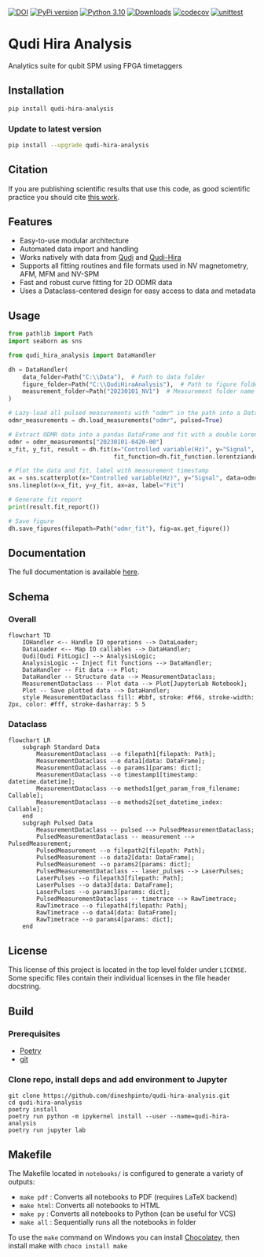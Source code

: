 [![DOI](https://zenodo.org/badge/288670453.svg)](https://zenodo.org/badge/latestdoi/288670453)
[![PyPi version](https://img.shields.io/pypi/v/qudi-hira-analysis)](https://pypi.python.org/pypi/qudi-hira-analysis/)
[![Python 3.10](https://img.shields.io/badge/python-3.10+-blue.svg)](https://www.python.org/downloads/release/python-3100/)
[![Downloads](https://pepy.tech/badge/qudi-hira-analysis)](https://pepy.tech/project/qudi-hira-analysis)
[![codecov](https://codecov.io/gh/dineshpinto/qudi-hira-analysis/branch/main/graph/badge.svg?token=FMXDAYW8DW)](https://codecov.io/gh/dineshpinto/qudi-hira-analysis)
[![unittest](https://github.com/dineshpinto/qudi-hira-analysis/actions/workflows/unittest.yml/badge.svg)](https://github.com/dineshpinto/qudi-hira-analysis/actions/workflows/unittest.yml)

# Qudi Hira Analysis

Analytics suite for qubit SPM using FPGA timetaggers

## Installation

```bash
pip install qudi-hira-analysis
```

### Update to latest version

```bash
pip install --upgrade qudi-hira-analysis
```

## Citation

If you are publishing scientific results that use this code, as good scientific practice you
should cite [this work](https://doi.org/10.5281/zenodo.7604670).

## Features

- Easy-to-use modular architecture
- Automated data import and handling
- Works natively with data from [Qudi](https://github.com/Ulm-IQO/qudi)
  and [Qudi-Hira](https://github.com/projecthira/qudi-hira)
- Supports all fitting routines and file formats used in NV magnetometry, AFM, MFM and NV-SPM
- Fast and robust curve fitting for 2D ODMR data
- Uses a Dataclass-centered design for easy access to data and metadata

## Usage

```python
from pathlib import Path
import seaborn as sns

from qudi_hira_analysis import DataHandler

dh = DataHandler(
    data_folder=Path("C:\\Data"),  # Path to data folder
    figure_folder=Path("C:\\QudiHiraAnalysis"),  # Path to figure folder
    measurement_folder=Path("20230101_NV1")  # Measurement folder name (optional)
)

# Lazy-load all pulsed measurements with "odmr" in the path into a Dataclass
odmr_measurements = dh.load_measurements("odmr", pulsed=True)

# Extract ODMR data into a pandas DataFrame and fit with a double Lorentzian
odmr = odmr_measurements["20230101-0420-00"]
x_fit, y_fit, result = dh.fit(x="Controlled variable(Hz)", y="Signal",
                              fit_function=dh.fit_function.lorentziandouble, data=odmr.data)

# Plot the data and fit, label with measurement timestamp
ax = sns.scatterplot(x="Controlled variable(Hz)", y="Signal", data=odmr.data, label=odmr.timestamp)
sns.lineplot(x=x_fit, y=y_fit, ax=ax, label="Fit")

# Generate fit report
print(result.fit_report())

# Save figure
dh.save_figures(filepath=Path("odmr_fit"), fig=ax.get_figure())
```

## Documentation

The full documentation is available [here](https://dineshpinto.github.io/qudi-hira-analysis/).

## Schema

### Overall

```mermaid
flowchart TD
    IOHandler <-- Handle IO operations --> DataLoader;
    DataLoader <-- Map IO callables --> DataHandler;
    Qudi[Qudi FitLogic] --> AnalysisLogic;
    AnalysisLogic -- Inject fit functions --> DataHandler;
    DataHandler -- Fit data --> Plot;
    DataHandler -- Structure data --> MeasurementDataclass;
    MeasurementDataclass -- Plot data --> Plot[JupyterLab Notebook];
    Plot -- Save plotted data --> DataHandler;
    style MeasurementDataclass fill: #bbf, stroke: #f66, stroke-width: 2px, color: #fff, stroke-dasharray: 5 5
```

### Dataclass

```mermaid
flowchart LR
    subgraph Standard Data
        MeasurementDataclass --o filepath1[filepath: Path];
        MeasurementDataclass --o data1[data: DataFrame];
        MeasurementDataclass --o params1[params: dict];
        MeasurementDataclass --o timestamp1[timestamp: datetime.datetime];
        MeasurementDataclass --o methods1[get_param_from_filename: Callable];
        MeasurementDataclass --o methods2[set_datetime_index: Callable];
    end
    subgraph Pulsed Data
        MeasurementDataclass -- pulsed --> PulsedMeasurementDataclass;
        PulsedMeasurementDataclass -- measurement --> PulsedMeasurement;
        PulsedMeasurement --o filepath2[filepath: Path];
        PulsedMeasurement --o data2[data: DataFrame];
        PulsedMeasurement --o params2[params: dict];
        PulsedMeasurementDataclass -- laser_pulses --> LaserPulses;
        LaserPulses --o filepath3[filepath: Path];
        LaserPulses --o data3[data: DataFrame];
        LaserPulses --o params3[params: dict];
        PulsedMeasurementDataclass -- timetrace --> RawTimetrace;
        RawTimetrace --o filepath4[filepath: Path];
        RawTimetrace --o data4[data: DataFrame];
        RawTimetrace --o params4[params: dict];
    end
```

## License

This license of this project is located in the top level folder under `LICENSE`. Some specific files contain their
individual licenses in the file header docstring.

## Build

### Prerequisites

- [Poetry](https://python-poetry.org)
- [git](https://git-scm.com/downloads)

### Clone repo, install deps and add environment to Jupyter

```shell
git clone https://github.com/dineshpinto/qudi-hira-analysis.git
cd qudi-hira-analysis
poetry install
poetry run python -m ipykernel install --user --name=qudi-hira-analysis
poetry run jupyter lab
```

## Makefile

The Makefile located in `notebooks/` is configured to generate a variety of outputs:

+ `make pdf` : Converts all notebooks to PDF (requires LaTeX backend)
+ `make html`: Converts all notebooks to HTML
+ `make py`  : Converts all notebooks to Python (can be useful for VCS)
+ `make all` : Sequentially runs all the notebooks in folder

To use the `make` command on Windows you can install [Chocolatey](https://chocolatey.org/install), then
install make with `choco install make`
